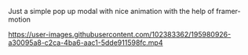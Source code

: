 Just a simple pop up modal with nice animation with the help of framer-motion








https://user-images.githubusercontent.com/102383362/195980926-a30095a8-c2ca-4ba6-aac1-5dde911598fc.mp4

